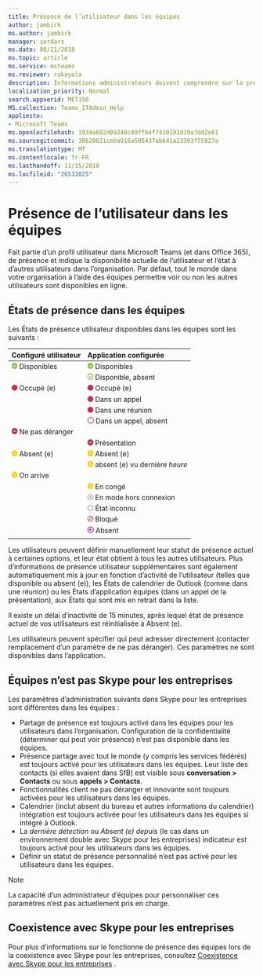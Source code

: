 ```yaml
---
title: Présence de l’utilisateur dans les équipes
author: jambirk
ms.author: jambirk
manager: serdars
ms.date: 08/21/2018
ms.topic: article
ms.service: msteams
ms.reviewer: rakayala
description: Informations administrateurs doivent comprendre sur la présence dans les équipes.
localization_priority: Normal
search.appverid: MET150
MS.collection: Teams_ITAdmin_Help
appliesto:
- Microsoft Teams
ms.openlocfilehash: 1934a602d89240c89ffb4f7410192d19a7dd2e61
ms.sourcegitcommit: 30620021ceba916a505437ab641a23393f55827a
ms.translationtype: MT
ms.contentlocale: fr-FR
ms.lasthandoff: 11/15/2018
ms.locfileid: "26533025"
---
```

# <a name="user-presence-in-teams"></a>Présence de l’utilisateur dans les équipes

Fait partie d’un profil utilisateur dans Microsoft Teams (et dans Office 365), de présence et indique la disponibilité actuelle de l’utilisateur et l’état à d’autres utilisateurs dans l’organisation. Par défaut, tout le monde dans votre organisation à l’aide des équipes permettre voir ou non les autres utilisateurs sont disponibles en ligne.

## <a name="presence-states-in-teams"></a>États de présence dans les équipes

Les États de présence utilisateur disponibles dans les équipes sont les suivants :

|Configuré utilisateur|Application configurée|
|:--- |:---|
| ![Présence disponible](media/Presence_Available.png) Disponibles|![Présence disponible](media/Presence_Available.png) Disponibles|
|| ![oof disponible](media/Presence_Available_OOF.png) Disponible, absent |
|  ![Occupé (e)](media/Presence_Busy.png) Occupé (e) |  ![Occupé (e)](media/Presence_Busy.png) Occupé (e)  |
|| ![Occupé (e)](media/Presence_Busy.png) Dans un appel|
|| ![Occupé (e)](media/Presence_Busy.png) Dans une réunion |
|| ![occupé (e) absent du bureau](media/Presence_Busy_OOF.png) Dans un appel, absent|
|  ![Ne pas déranger](media/Presence_DND.png) Ne pas déranger ||
|| ![Ne pas déranger](media/Presence_DND.png) Présentation|
| ![Absent (e)](media/Presence_Away.png) Absent (e)| ![Absent (e)](media/Presence_Away.png) Absent (e)|
|| ![Absent (e)](media/Presence_Away.png) absent (e) vu dernière *heure*|
|![Absent (e)](media/Presence_Away.png) On arrive| |
|| ![Absent (e)](media/Presence_Away.png)  En congé|
|| ![En mode hors connexion](media/Presence_Offline.png) En mode hors connexion |
|| ![inconnu](media/Presence_Unknown.png) État inconnu|
||![bloqué](media/Presence_Blocked.png) Bloqué |
|| ![Absent](media/Presence_OOF.png) Absent|
|||
 
Les utilisateurs peuvent définir manuellement leur statut de présence actuel à certaines options, et leur état obtient à tous les autres utilisateurs. Plus d’informations de présence utilisateur supplémentaires sont également automatiquement mis à jour en fonction d’activité de l’utilisateur (telles que disponible ou absent (e)), les États de calendrier de Outlook (comme dans une réunion) ou les États d’application équipes (dans un appel de la présentation), aux États qui sont mis en retrait dans la liste.

Il existe un délai d’inactivité de 15 minutes, après lequel état de présence actuel de vos utilisateurs est réinitialisée à Absent (e).

Les utilisateurs peuvent spécifier qui peut adresser directement (contacter remplacement d’un paramètre de ne pas déranger). Ces paramètres ne sont disponibles dans l’application.

## <a name="teams-is-not-skype-for-business"></a>Équipes n’est pas Skype pour les entreprises

Les paramètres d’administration suivants dans Skype pour les entreprises sont différentes dans les équipes :
- Partage de présence est toujours activé dans les équipes pour les utilisateurs dans l’organisation. Configuration de la confidentialité (déterminer qui peut voir présence) n’est pas disponible dans les équipes.
- Présence partage avec tout le monde (y compris les services fédérés) est toujours activé pour les utilisateurs dans les équipes. Leur liste des contacts (si elles avaient dans SfB) est visible sous **conversation > Contacts** ou sous **appels > Contacts**.
- Fonctionnalités client ne pas déranger et innovante sont toujours activées pour les utilisateurs dans les équipes.
- Calendrier (inclut absent du bureau et autres informations du calendrier) intégration est toujours activée pour les utilisateurs dans les équipes si intégré à Outlook.
- La *dernière détection* ou *Absent (e) depuis* (le cas dans un environnement double avec Skype pour les entreprises) indicateur est toujours activé pour les utilisateurs dans les équipes.
- Définir un statut de présence personnalisé n’est pas activé pour les utilisateurs dans les équipes.

> [!NOTE]
> La capacité d’un administrateur d’équipes pour personnaliser ces paramètres n’est pas actuellement pris en charge.


## <a name="coexistence-with-skype-for-business"></a>Coexistence avec Skype pour les entreprises

Pour plus d’informations sur le fonctionne de présence des équipes lors de la coexistence avec Skype pour les entreprises, consultez [Coexistence avec Skype pour les entreprises](coexistence-chat-calls-presence.md) . 